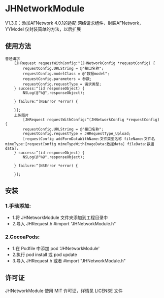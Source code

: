 # JHNetworkModule
V1.3.0：添加AFNetwork 4.0.1的适配
网络请求组件，封装AFNetwork，YYModel
仅封装简单的方法，以后扩展
## 使用方法

```objc
普通请求
    [JHRequest requestWithConfig:^(JHNetworkConfig *requestConfig) {
        requestConfig.URLString = @"接口名称";
        requestConfig.modelClass = @"数据model";
        requestConfig.parameters = 参数;
        requestConfig.requestType = 请求类型;
    } success:^(id responseObject) {
        NSLog(@"%@",responseObject);
        
    } failure:^(NSError *error) {
        
    }];
    上传图片
        [JHRequest requestWithConfig:^(JHNetworkConfig *requestConfig) {
        requestConfig.URLString = @"接口名称";
        requestConfig.requestType = JHRequestType_Upload;
        [requestConfig addFormDataWithName:文件类型名称 fileName:文件名 mimeType:[requestConfig mimeTypeWithImageData:数据data] fileData:数据data];
    } success:^(id responseObject) {
        NSLog(@"%@",responseObject);
        
    } failure:^(NSError *error) {
        
    }];
```
##  安装
### 1.手动添加:<br>
*   1.将 JHNetworkModule 文件夹添加到工程目录中<br>
*   2.导入 JHRequest.h   #import "JHNetworkModule.h"

### 2.CocoaPods:<br>
*   1.在 Podfile 中添加 pod 'JHNetworkModule'<br>
*   2.执行 pod install 或 pod update<br>
*   3.导入 JHRequest.h 或者 #import "JHNetworkModule.h"



##  许可证
JHNetworkModule 使用 MIT 许可证，详情见 LICENSE 文件
